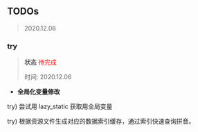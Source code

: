 ## TODOs

> 2020.12.06





### try

> **状态** <span style="color:red">待完成</span>
>
> 时间: 2020.12.06

- **全局化变量修改**

try) 尝试用 lazy_static 获取用全局变量

try) 根据资源文件生成对应的数据索引缓存，通过索引快速查询拼音。





